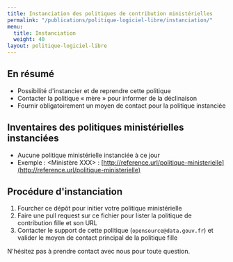 ```yaml
---
title: Instanciation des politiques de contribution ministérielles
permalink: "/publications/politique-logiciel-libre/instanciation/"
menu:
  title: Instanciation
  weight: 40
layout: politique-logiciel-libre
---
```


## En résumé

 * Possibilité d'instancier et de reprendre cette politique
 * Contacter la politique « mère » pour informer de la déclinaison
 * Fournir obligatoirement un moyen de contact pour la politique instanciée

## Inventaires des politiques ministérielles instanciées

 * Aucune politique ministérielle instanciée à ce jour
 * Exemple : <Ministère XXX> : [http://reference.url/politique-ministerielle](http://reference.url/politique-ministerielle)
 
## Procédure d'instanciation
 
 1. Fourcher ce dépôt pour initier votre politique ministérielle
 2. Faire une pull request sur ce fichier pour lister la politique de contribution fille et son URL
 3. Contacter le support de cette politique (`opensource@data.gouv.fr`) et valider le moyen de contact principal de la politique fille
 
N'hésitez pas à prendre contact avec nous pour toute question.
